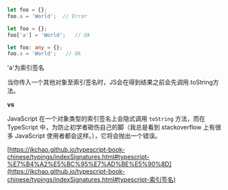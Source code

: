 ```ts
let foo = {};
foo.a = 'World';  // Error

let foo = {};
foo['a'] = 'World';   // Ok

let foo: any = {};
foo.a = 'World';   // Ok
```

'a'为索引签名



当你传入一个其他对象至索引签名时，JS会在得到结果之前会先调用.toString方法。

**vs**

JavaScript 在一个对象类型的索引签名上会隐式调用 `toString` 方法，而在 TypeScript 中，为防止初学者砸伤自己的脚（我总是看到 stackoverflow 上有很多 JavaScript 使用者都会这样。），它将会抛出一个错误。

[https://jkchao.github.io/typescript-book-chinese/typings/indexSignatures.html#typescript-%E7%B4%A2%E5%BC%95%E7%AD%BE%E5%90%8D](https://jkchao.github.io/typescript-book-chinese/typings/indexSignatures.html#typescript-索引签名)